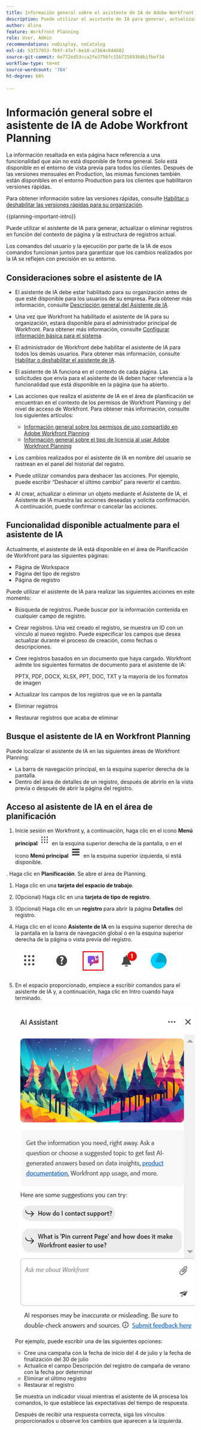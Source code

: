 ```yaml
---
title: Información general sobre el asistente de IA de Adobe Workfront Planning
description: Puede utilizar el asistente de IA para generar, actualizar o eliminar registros en función del contexto de página y la estructura de registros actual. Los comandos del usuario y la ejecución por parte de la IA de esos comandos funcionan juntos para garantizar que los cambios realizados por la IA se reflejen con precisión en su entorno.
author: Alina
feature: Workfront Planning
role: User, Admin
recommendations: noDisplay, noCatalog
exl-id: 53f57953-fb9f-47ef-be18-a7164c844682
source-git-commit: 6e772ed53cca2fe3756fc15b715693b8b1fbef34
workflow-type: tm+mt
source-wordcount: '764'
ht-degree: 66%

---
```



# Información general sobre el asistente de IA de Adobe Workfront Planning

<span class="preview">La información resaltada en esta página hace referencia a una funcionalidad que aún no está disponible de forma general. Solo está disponible en el entorno de vista previa para todos los clientes. Después de las versiones mensuales en Production, las mismas funciones también están disponibles en el entorno Production para los clientes que habilitaron versiones rápidas. </span>

<span class="preview">Para obtener información sobre las versiones rápidas, consulte [Habilitar o deshabilitar las versiones rápidas para su organización](/help/quicksilver/administration-and-setup/set-up-workfront/configure-system-defaults/enable-fast-release-process.md). </span>


{{planning-important-intro}}

Puede utilizar el asistente de IA para generar, actualizar o eliminar registros en función del contexto de página y la estructura de registros actual. 

Los comandos del usuario y la ejecución por parte de la IA de esos comandos funcionan juntos para garantizar que los cambios realizados por la IA se reflejen con precisión en su entorno.

## Consideraciones sobre el asistente de IA

* El asistente de IA debe estar habilitado para su organización antes de que esté disponible para los usuarios de su empresa. Para obtener más información, consulte [Descripción general del Asistente de IA](/help/quicksilver/workfront-basics/ai-assistant/ai-assistant-overview.md).
* Una vez que Workfront ha habilitado el asistente de IA para su organización, estará disponible para el administrador principal de Workfront. Para obtener más información, consulte [Configurar información básica para el sistema](/help/quicksilver/administration-and-setup/get-started-wf-administration/configure-basic-info.md).

* El administrador de Workfront debe habilitar el asistente de IA para todos los demás usuarios. Para obtener más información, consulte [Habilitar o deshabilitar el asistente de IA](/help/quicksilver/workfront-basics/ai-assistant/enable-or-disable-assistant.md).

* El asistente de IA funciona en el contexto de cada página. Las solicitudes que envía para el asistente de IA deben hacer referencia a la funcionalidad que está disponible en la página que ha abierto.

* Las acciones que realiza el asistente de IA en el área de planificación se encuentran en el contexto de los permisos de Workfront Planning y del nivel de acceso de Workfront. Para obtener más información, consulte los siguientes artículos:

   * [Información general sobre los permisos de uso compartido en Adobe Workfront Planning](/help/quicksilver/planning/access/sharing-permissions-overview.md)
   * [Información general sobre el tipo de licencia al usar Adobe Workfront Planning](/help/quicksilver/planning/access/license-type-overview.md)

* Los cambios realizados por el asistente de IA en nombre del usuario se rastrean en el panel del historial del registro.

* Puede utilizar comandos para deshacer las acciones. Por ejemplo, puede escribir “Deshacer el último cambio” para revertir el cambio.

* <span class="preview"> Al crear, actualizar o eliminar un objeto mediante el Asistente de IA, el Asistente de IA muestra las acciones deseadas y solicita confirmación. A continuación, puede confirmar o cancelar las acciones. </span>

## Funcionalidad disponible actualmente para el asistente de IA

Actualmente, el asistente de IA está disponible en el área de Planificación de Workfront para las siguientes páginas:

* Página de Workspace
* Página del tipo de registro
* Página de registro

Puede utilizar el asistente de IA para realizar las siguientes acciones en este momento:

* Búsqueda de registros. Puede buscar por la información contenida en cualquier campo de registro.
* Crear registros. Una vez creado el registro, se muestra un ID con un vínculo al nuevo registro. Puede especificar los campos que desea actualizar durante el proceso de creación, como fechas o descripciones.
* Cree registros basados en un documento que haya cargado. Workfront admite los siguientes formatos de documento para el asistente de IA:

  PPTX, PDF, DOCX, XLSX, PPT, DOC, TXT y la mayoría de los formatos de imagen
* Actualizar los campos de los registros que ve en la pantalla
* Eliminar registros
* Restaurar registros que acaba de eliminar


## Busque el asistente de IA en Workfront Planning

Puede localizar el asistente de IA en las siguientes áreas de Workfront Planning:

* La barra de navegación principal, en la esquina superior derecha de la pantalla.
* Dentro del área de detalles de un registro, después de abrirlo en la vista previa o después de abrir la página del registro.

## Acceso al asistente de IA en el área de planificación

1. Inicie sesión en Workfront y, a continuación, haga clic en el icono **Menú principal** ![](assets/dots-main-menu.png) en la esquina superior derecha de la pantalla, o en el icono **Menú principal** ![](assets/lines-main-menu.png) en la esquina superior izquierda, si está disponible.

. Haga clic en **Planificación**. Se abre el área de Planning.

1. Haga clic en una **tarjeta del espacio de trabajo**.

1. (Opcional) Haga clic en una **tarjeta de tipo de registro**.

1. (Opcional) Haga clic en un **registro** para abrir la página **Detalles** del registro.

1. Haga clic en el icono **Asistente de IA** en la esquina superior derecha de la pantalla en la barra de navegación global o en la esquina superior derecha de la página o vista previa del registro.

   ![](assets/ai-assistant-icon-highlighted.png)

1. En el espacio proporcionado, empiece a escribir comandos para el asistente de IA y, a continuación, haga clic en Intro cuando haya terminado.

   ![](assets/ai-assistant-panel-with-empty-command-box.png)

   Por ejemplo, puede escribir una de las siguientes opciones:

   * Cree una campaña con la fecha de inicio del 4 de julio y la fecha de finalización del 30 de julio
   * Actualice el campo Descripción del registro de campaña de verano con la fecha por determinar
   * Eliminar el último registro
   * Restaurar el registro

   Se muestra un indicador visual mientras el asistente de IA procesa los comandos, lo que establece las expectativas del tiempo de respuesta.

   Después de recibir una respuesta correcta, siga los vínculos proporcionados u observe los cambios que aparecen a la izquierda.



